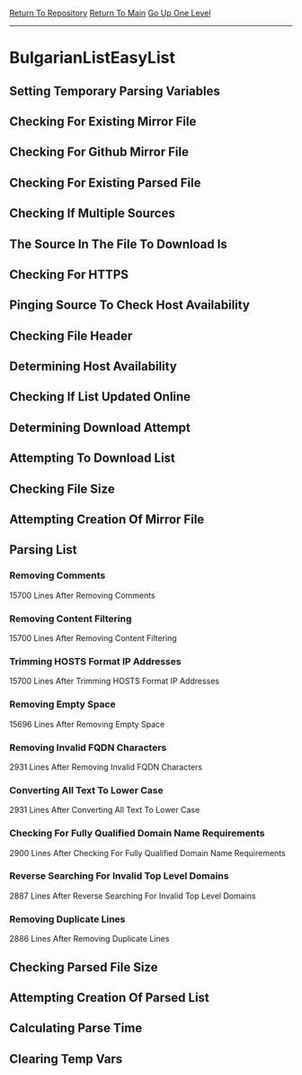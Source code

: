 [Return To Repository](https://github.com/deathbybandaid/piholeparser/)
[Return To Main](https://github.com/deathbybandaid/piholeparser/blob/master/RecentRunLogs/Mainlog.md)
[Go Up One Level](https://github.com/deathbybandaid/piholeparser/blob/master/RecentRunLogs/TopLevelScripts/30-Processing-External-Blacklists.md)
____________________________________
# BulgarianListEasyList
## Setting Temporary Parsing Variables
## Checking For Existing Mirror File
## Checking For Github Mirror File
## Checking For Existing Parsed File
## Checking If Multiple Sources
## The Source In The File To Download Is
## Checking For HTTPS
## Pinging Source To Check Host Availability
## Checking File Header
## Determining Host Availability
## Checking If List Updated Online
## Determining Download Attempt
## Attempting To Download List
## Checking File Size
## Attempting Creation Of Mirror File
## Parsing List
### Removing Comments
15700 Lines After Removing Comments
### Removing Content Filtering
15700 Lines After Removing Content Filtering
### Trimming HOSTS Format IP Addresses
15700 Lines After Trimming HOSTS Format IP Addresses
### Removing Empty Space
15696 Lines After Removing Empty Space
### Removing Invalid FQDN Characters
2931 Lines After Removing Invalid FQDN Characters
### Converting All Text To Lower Case
2931 Lines After Converting All Text To Lower Case
### Checking For Fully Qualified Domain Name Requirements
2900 Lines After Checking For Fully Qualified Domain Name Requirements
### Reverse Searching For Invalid Top Level Domains
2887 Lines After Reverse Searching For Invalid Top Level Domains
### Removing Duplicate Lines
2886 Lines After Removing Duplicate Lines
## Checking Parsed File Size
## Attempting Creation Of Parsed List
## Calculating Parse Time
## Clearing Temp Vars
